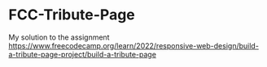 # FCC-Tribute-Page
My solution to the assignment https://www.freecodecamp.org/learn/2022/responsive-web-design/build-a-tribute-page-project/build-a-tribute-page
